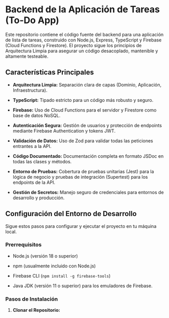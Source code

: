 # Backend de la Aplicación de Tareas (To-Do App)

Este repositorio contiene el código fuente del backend para una aplicación de lista de tareas, construido con Node.js, Express, TypeScript y Firebase (Cloud Functions y Firestore). El proyecto sigue los principios de Arquitectura Limpia para asegurar un código desacoplado, mantenible y altamente testeable.

## Características Principales

* **Arquitectura Limpia:** Separación clara de capas (Dominio, Aplicación, Infraestructura).

* **TypeScript:** Tipado estricto para un código más robusto y seguro.

* **Firebase:** Uso de Cloud Functions para el servidor y Firestore como base de datos NoSQL.

* **Autenticación Segura:** Gestión de usuarios y protección de endpoints mediante Firebase Authentication y tokens JWT.

* **Validación de Datos:** Uso de Zod para validar todas las peticiones entrantes a la API.

* **Código Documentado:** Documentación completa en formato JSDoc en todas las clases y métodos.

* **Entorno de Pruebas:** Cobertura de pruebas unitarias (Jest) para la lógica de negocio y pruebas de integración (Supertest) para los endpoints de la API.

* **Gestión de Secretos:** Manejo seguro de credenciales para entornos de desarrollo y producción.

## Configuración del Entorno de Desarrollo

Sigue estos pasos para configurar y ejecutar el proyecto en tu máquina local.

### Prerrequisitos

* Node.js (versión 18 o superior)

* npm (usualmente incluido con Node.js)

* Firebase CLI (`npm install -g firebase-tools`)

* Java JDK (versión 11 o superior) para los emuladores de Firebase.

### Pasos de Instalación

1. **Clonar el Repositorio:**